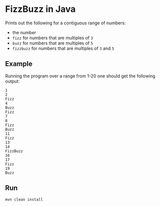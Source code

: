 # FizzBuzz in Java

Prints out the following for a contiguous range of numbers:
* the number
* `fizz` for numbers that are multiples of `3`
* `buzz` for numbers that are multiples of `5`
* `fizzbuzz` for numbers that are multiples of `3` and `5`


## Example

Running the program over a range from 1-20 one should get the following output:

```
1
2
Fizz
4
Buzz
Fizz
7
8
Fizz
Buzz
11
Fizz
13
14
FizzBuzz
16
17
Fizz
19
Buzz

```




## Run

```
mvn clean install
```